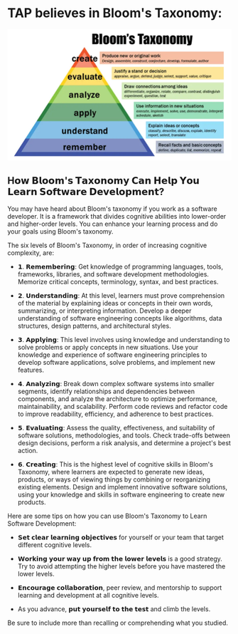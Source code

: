 # TAP believes in Bloom's Taxonomy:

<img src="/images/blooms-taxonomy.webp" />

## H𝗼𝘄 𝗕𝗹𝗼𝗼𝗺'𝘀 𝗧𝗮𝘅𝗼𝗻𝗼𝗺𝘆 𝗖𝗮𝗻 𝗛𝗲𝗹𝗽 𝗬𝗼𝘂 𝗟𝗲𝗮𝗿𝗻 𝗦𝗼𝗳𝘁𝘄𝗮𝗿𝗲 𝗗𝗲𝘃𝗲𝗹𝗼𝗽𝗺𝗲𝗻𝘁?

You may have heard about Bloom's taxonomy if you work as a software developer. It is a framework that divides cognitive abilities into lower-order and higher-order levels. You can enhance your learning process and do your goals using Bloom's taxonomy.

The six levels of Bloom's Taxonomy, in order of increasing cognitive complexity, are:

- 𝟭. 𝗥𝗲𝗺𝗲𝗺𝗯𝗲𝗿𝗶𝗻𝗴: Get knowledge of programming languages, tools, frameworks, libraries, and software development methodologies. Memorize critical concepts, terminology, syntax, and best practices.

- 𝟮. 𝗨𝗻𝗱𝗲𝗿𝘀𝘁𝗮𝗻𝗱𝗶𝗻𝗴: At this level, learners must prove comprehension of the material by explaining ideas or concepts in their own words, summarizing, or interpreting information. Develop a deeper understanding of software engineering concepts like algorithms, data structures, design patterns, and architectural styles.

- 𝟯. 𝗔𝗽𝗽𝗹𝘆𝗶𝗻𝗴: This level involves using knowledge and understanding to solve problems or apply concepts in new situations. Use your knowledge and experience of software engineering principles to develop software applications, solve problems, and implement new features.

- 𝟰. 𝗔𝗻𝗮𝗹𝘆𝘇𝗶𝗻𝗴: Break down complex software systems into smaller segments, identify relationships and dependencies between components, and analyze the architecture to optimize performance, maintainability, and scalability. Perform code reviews and refactor code to improve readability, efficiency, and adherence to best practices.

- 𝟱. 𝗘𝘃𝗮𝗹𝘂𝗮𝘁𝗶𝗻𝗴: Assess the quality, effectiveness, and suitability of software solutions, methodologies, and tools. Check trade-offs between design decisions, perform a risk analysis, and determine a project's best action.

- 𝟲. 𝗖𝗿𝗲𝗮𝘁𝗶𝗻𝗴: This is the highest level of cognitive skills in Bloom's Taxonomy, where learners are expected to generate new ideas, products, or ways of viewing things by combining or reorganizing existing elements. Design and implement innovative software solutions, using your knowledge and skills in software engineering to create new products.

Here are some tips on how you can use Bloom's Taxonomy to Learn Software Development:

- 𝗦𝗲𝘁 𝗰𝗹𝗲𝗮𝗿 𝗹𝗲𝗮𝗿𝗻𝗶𝗻𝗴 𝗼𝗯𝗷𝗲𝗰𝘁𝗶𝘃𝗲𝘀 for yourself or your team that target different cognitive levels.

- 𝗪𝗼𝗿𝗸𝗶𝗻𝗴 𝘆𝗼𝘂𝗿 𝘄𝗮𝘆 𝘂𝗽 𝗳𝗿𝗼𝗺 𝘁𝗵𝗲 𝗹𝗼𝘄𝗲𝗿 𝗹𝗲𝘃𝗲𝗹𝘀 is a good strategy. Try to avoid attempting the higher levels before you have mastered the lower levels.

- 𝗘𝗻𝗰𝗼𝘂𝗿𝗮𝗴𝗲 𝗰𝗼𝗹𝗹𝗮𝗯𝗼𝗿𝗮𝘁𝗶𝗼𝗻, peer review, and mentorship to support learning and development at all cognitive levels.

- As you advance, 𝗽𝘂𝘁 𝘆𝗼𝘂𝗿𝘀𝗲𝗹𝗳 𝘁𝗼 𝘁𝗵𝗲 𝘁𝗲𝘀𝘁 and climb the levels. 

Be sure to include more than recalling or comprehending what you studied.